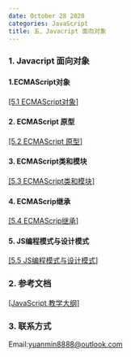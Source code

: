 ```yaml
---
date: October 28 2020
categories: JavaScript
title: 五、Javacript 面向对象
---
```

### 1. Javacript 面向对象

#### 1.ECMAScript对象

[[5.1 ECMAScript对象]](https://web-dolphin.github.io/2020/10/28/JavaScript/Tags/%E4%BA%94%E3%80%81Javacript%20%E9%9D%A2%E5%90%91%E5%AF%B9%E8%B1%A1/Tags/1.%20%E5%AF%B9%E8%B1%A1/5.1%20ECMAScript%E5%AF%B9%E8%B1%A1/)

#### 2. ECMAScript 原型

[[5.2 ECMAScript 原型]](https://web-dolphin.github.io/2020/10/28/JavaScript/Tags/%E4%BA%94%E3%80%81Javacript%20%E9%9D%A2%E5%90%91%E5%AF%B9%E8%B1%A1/Tags/2.%E5%8E%9F%E5%9E%8B/5.2%20ECMAScript%E5%8E%9F%E5%9E%8B/)

#### 3. ECMAScript类和模块

[[5.3 ECMAScript类和模块]](https://web-dolphin.github.io/2020/10/28/JavaScript/Tags/%E4%BA%94%E3%80%81Javacript%20%E9%9D%A2%E5%90%91%E5%AF%B9%E8%B1%A1/Tags/3.%E7%B1%BB%E5%92%8C%E6%A8%A1%E5%9D%97/5.3%20ECMAScript%E7%B1%BB%E5%92%8C%E6%A8%A1%E5%9D%97/)

#### 4. ECMAScrip继承

[[5.4 ECMAScrip继承]](https://web-dolphin.github.io/2020/11/11/JavaScript/Tags/%E4%BA%94%E3%80%81Javacript%20%E9%9D%A2%E5%90%91%E5%AF%B9%E8%B1%A1/Tags/4.%E7%BB%A7%E6%89%BF/5.4%20ECMAScrip%E7%BB%A7%E6%89%BF/)

#### 5. JS编程模式与设计模式

[[5.5 JS编程模式与设计模式]](https://web-dolphin.github.io/2020/11/11/JavaScript/Tags/%E4%BA%94%E3%80%81Javacript%20%E9%9D%A2%E5%90%91%E5%AF%B9%E8%B1%A1/Tags/5.%E7%BC%96%E7%A8%8B%E6%A8%A1%E5%BC%8F%E4%B8%8E%E8%AE%BE%E8%AE%A1%E6%A8%A1%E5%BC%8F/5.5%20JS%E7%BC%96%E7%A8%8B%E6%A8%A1%E5%BC%8F%E4%B8%8E%E8%AE%BE%E8%AE%A1%E6%A8%A1%E5%BC%8F/)

### 2. 参考文档

[[JavaScript 教学大纲]](https://web-oyster.github.io/2020/10/28/JavaScript/Tutorial/JavaScript%E6%95%99%E5%AD%A6%E5%A4%A7%E7%BA%B2/)

### 3. 联系方式

Email:yuanmin8888@outlook.com
